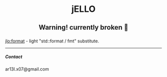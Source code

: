 <h1 align="center">jELLO</h1>
<h2 align="center">Warning! currently broken 🥴 </h2>

### 

[jlo:format](https://github.com/Ar13l-x07/jELLO/blob/main/format/format.h) - light  "std::format / fmt" substitute.

---

<p align="left">
<h5 align="left">Contact</h5>

<p>ar13l.x07@gmail.com</p>

